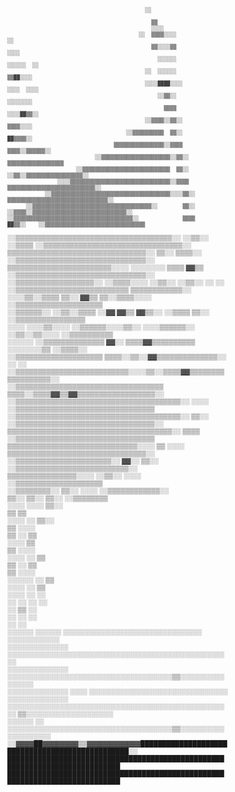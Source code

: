                                                                                                                                         
                                                ░░                                                                                      
                                                                                                                                        
                                                  ▒▒                                                                                    
                                                  ░░░░                                                                                  
                                              ░░  ▒▒▒▒░░░░                                ░░                                            
                                                  ▒▒░░░░▒▒                              ░░░░                                            
                                                    ░░░░░░                          ░░░░░░  ░░                                          
                                                ░░  ░░░░░░                            ▒▒▓▓░░░░                                          
                                                ░░░░▓▓▓▓░░░░                        ░░░░  ░░░░                                          
                                                    ░░▒▒░░                          ░░░░░░░░                                            
                                                      ▒▒▒▒                        ░░░░▓▓▒▒░░                                            
                                                ░░▒▒▒▒░░▒▒░░                        ▒▒▒▒░░░░                                            
                                          ░░▒▒▒▒▒▒▒▒▒▒  ▒▒░░                        ▓▓▒▒▒▒░░                                            
                                      ▒▒▒▒▒▒▒▒▒▒▒▒▒▒▒▒░░▒▒▒▒                      ▒▒▒▒░░▒▒▒▒▒▒░░                                        
                                ░░▒▒▒▒▒▒▒▒▒▒▒▒▒▒▒▒▒▒▒▒▒▒░░▒▒░░                    ▒▒▒▒▒▒▒▒▒▒▒▒▒▒▒▒▒▒                                    
                          ░░▒▒▒▒▒▒▒▒▒▒▒▒▒▒▒▒▒▒▒▒▒▒▒▒▒▒▒▒  ▒▒░░                  ░░▒▒░░▒▒▒▒▒▒▒▒▒▒▒▒▒▒▒▒▒▒░░                              
                    ░░░░▒▒▒▒▒▒▒▒▒▒▒▒▒▒▒▒▒▒▒▒▒▒▒▒▒▒▒▒▒▒▒▒░░▒▒▒▒                  ▒▒▒▒▒▒▒▒▒▒▒▒▒▒▒▒▒▒▒▒▒▒▒▒▒▒▒▒░░                          
                ░░▒▒▒▒▒▒▒▒▒▒▒▒▒▒▒▒▒▒▒▒▒▒▒▒▒▒▒▒▒▒▒▒▒▒▒▒▒▒░░░░▒▒░░                ▒▒▒▒▒▒▒▒▒▒▒▒▒▒▒▒▒▒▒▒▒▒▒▒▒▒▒▒▒▒▒▒░░                      
          ░░▒▒▒▒▒▒▒▒▒▒▒▒▒▒▒▒▒▒▒▒▒▒▒▒▒▒▒▒▒▒▒▒▒▒▒▒▒▒░░        ▒▒░░              ░░▒▒▒▒░░▒▒▒▒▒▒▒▒▒▒▒▒▒▒▒▒▒▒▒▒▒▒▒▒▒▒▒▒▒▒░░                  
    ░░▒▒▒▒▒▒▒▒▒▒▒▒▒▒▒▒▒▒▒▒▒▒▒▒▒▒▒▒▒▒▒▒▒▒▒▒▒▒░░              ▒▒▒▒              ▓▓▒▒░░    ░░▒▒▒▒▒▒▒▒▒▒▒▒▒▒▒▒▒▒▒▒▒▒▒▒▒▒▒▒▒▒▒▒              
░░▒▒▒▒▒▒▒▒▒▒▒▒▒▒▒▒▒▒▒▒▒▒▒▒▒▒▒▒▒▒▒▒▒▒▒▒░░                    ░░▒▒░░          ░░▒▒▒▒          ░░▒▒▒▒▒▒▒▒▒▒▒▒▒▒▒▒▒▒▒▒▒▒▒▒▒▒▒▒▒▒▒▒░░        
  ▒▒▒▒▒▒▒▒▒▒▒▒▒▒▒▒▒▒▒▒▒▒▒▒▒▒▒▒▒▒▒▒░░                          ▒▒░░          ▒▒▒▒░░                ░░▒▒▒▒▒▒▒▒▒▒▒▒▒▒▒▒▒▒▒▒▒▒▒▒▒▒▒▒▒▒░░    
  ▒▒▒▒▒▒▒▒▒▒▒▒▒▒▒▒▒▒▒▒▒▒▒▒░░░░    ░░░░░░░░                    ▒▒▒▒          ▓▓▒▒                      ░░▒▒▒▒▒▒▒▒▒▒▒▒▒▒▒▒▒▒▒▒▒▒▒▒▒▒▒▒▒▒░░
  ░░▒▒▒▒▒▒▒▒▒▒▒▒▒▒▒▒▒▒░░          ░░▒▒▒▒░░░░                  ░░▒▒░░      ░░▒▒░░                ░░    ░░    ░░▒▒▒▒▒▒▒▒▒▒▒▒▒▒▒▒▒▒▒▒▒▒▒▒▒▒
    ▒▒▒▒▒▒▒▒▒▒▒▒░░              ░░░░▒▒░░▒▒▒▒                    ▒▒░░      ▓▓▒▒                ▒▒░░▒▒▒▒░░░░      ░░▒▒▒▒▒▒▒▒▒▒▒▒▒▒▒▒▒▒▒▒  
    ░░▒▒▒▒▒▒░░                    ░░▒▒░░▒▒▒▒              ░░▓▓  ▓▓▒▒      ▓▓▒▒░░              ░░▒▒▒▒  ▒▒░░          ░░▒▒▒▒▒▒▒▒▒▒▒▒▒▒▒▒  
      ░░░░                        ░░░░▒▒░░░░          ░░▒▒▒▒▒▒░░░░▒▒░░  ░░░░▒▒▒▒▒▒░░          ░░▒▒░░▒▒░░░░              ░░▒▒▒▒▒▒▒▒▒▒    
                                    ░░░░░░      ░░▒▒▒▒▒▒▒▒▒▒▒▒▒▒  ▓▓░░  ▒▒▒▒▓▓▒▒▒▒▒▒▒▒▒▒      ░░░░░░░░▒▒                    ░░▒▒▒▒░░    
                                          ░░▒▒▒▒▒▒▒▒▒▒▒▒▒▒▒▒▒▒▒▒  ▒▒▒▒░░▒▒░░▓▓▒▒▒▒▒▒▒▒▒▒▒▒▒▒░░    ░░                            ░░      
                                    ░░▒▒▒▒▒▒▒▒▒▒▒▒▒▒▒▒▒▒▒▒▒▒▒▒▒▒░░░░▒▒░░▒▒▒▒▓▓▒▒▒▒▒▒▒▒▒▒▒▒▒▒▒▒▒▒░░                                      
                              ░░▒▒▒▒▒▒▒▒▒▒▒▒▒▒▒▒▒▒▒▒▒▒▒▒▒▒▒▒▒▒▒▒▒▒  ▒▒▒▒░░▒▒▒▒▓▓▒▒▓▓▒▒▒▒▒▒▒▒▒▒▒▒▒▒▒▒▒▒░░                                
                        ░░▒▒▒▒▒▒▒▒▒▒▒▒▒▒▒▒▒▒▒▒▒▒▒▒▒▒▒▒▒▒▒▒▒▒▒▒▒▒░░  ░░░░  ░░▒▒▒▒▒▒▒▒▒▒▒▒▒▒▒▒▒▒▒▒▒▒▒▒▒▒▒▒▒▒▒▒                            
                  ░░▒▒▒▒▒▒▒▒▒▒▒▒▒▒▒▒▒▒▒▒▒▒▒▒▒▒▒▒▒▒▒▒▒▒▒▒▒▒░░          ▒▒░░    ░░▒▒▒▒▒▒▒▒▒▒▒▒▒▒▒▒▒▒▒▒▒▒▒▒▒▒▒▒▒▒▒▒░░                      
              ▒▒▒▒▒▒▒▒▒▒▒▒▒▒▒▒▒▒▒▒▒▒▒▒▒▒▒▒▒▒▒▒▒▒▒▒▒▒░░                ▒▒▒▒          ░░▒▒▒▒▒▒▒▒▒▒▒▒▒▒▒▒▒▒▒▒▒▒▒▒▒▒▒▒▒▒▒▒                  
              ▒▒▒▒▒▒▒▒▒▒▒▒▒▒▒▒▒▒▒▒▒▒▒▒▒▒▒▒▒▒░░░░                  ▒▒  ░░░░                ▒▒▒▒▒▒▒▒▒▒▒▒▒▒▒▒▒▒▒▒▒▒▒▒▒▒▒▒▒▒▒▒░░            
              ░░▒▒▒▒▒▒▒▒▒▒▒▒▒▒▒▒▒▒▒▒▒▒░░                          ▓▓░░  ▒▒░░                  ░░▒▒▒▒▒▒▒▒▒▒▒▒▒▒▒▒▒▒▒▒▒▒▒▒▒▒░░            
                ▒▒▒▒▒▒▒▒▒▒▒▒▒▒▒▒░░░░                            ░░▒▒░░  ░░░░                        ░░▒▒▒▒▒▒▒▒▒▒▒▒▒▒▒▒▒▒▒▒              
                ░░▒▒▒▒▒▒▒▒░░                                    ▒▒░░    ░░░░                              ░░▒▒▒▒▒▒▒▒▒▒▒▒░░              
                  ▒▒░░                                          ▒▒░░      ▒▒░░                                ░░▒▒▒▒▒▒▒▒                
                                                              ░░░░        ░░░░                                      ▒▒░░                
                                                              ▒▒            ▒▒                                                          
                                                            ░░░░        ░░  ▒▒░░                                                        
                                                            ▒▒              ░░░░                                                        
                                                            ▒▒            ░░  ▒▒                                                        
                                                          ░░░░                ▒▒                                                        
                                                          ▒▒                  ░░░░                                                      
                                                        ░░░░                ░░  ▒▒                                                      
                                                        ▒▒                  ░░  ▒▒                                                      
                                                        ▒▒                      ░░░░                                                    
                                                      ░░░░░░                  ░░  ▒▒                                                    
                                                      ░░░░                    ░░  ▒▒                                                    
                                                    ░░░░                      ░░  ░░                                                    
                                                    ░░  ░░                      ░░  ░░                                                  
                                                    ░░                          ▒▒  ░░                                                  
                                                  ░░  ░░                        ░░                                                      
                                                      ░░                          ░░                                                    
                                  ░░░░░░  ░░░░░░    ░░░░░░░░░░░░░░░░░░░░░░░░░░░░░░░░    ░░░░░░░░░░░░                                    
                                  ░░░░░░░░░░░░░░  ░░░░░░░░░░░░░░░░░░░░░░░░░░░░░░░░░░░░░░░░░░░░░░░░░░░░                                  
                                ░░░░░░░░░░░░░░  ░░░░░░░░░░░░░░░░░░░░░░░░░░░░░░░░░░░░░░▒▒░░░░░░░░░░░░░░░░                                
                                ░░░░░░░░░░░░░░  ░░░░  ░░░░░░░░░░░░░░░░░░░░░░░░░░░░░░░░    ░░░░░░░░░░░░░░                                
                              ░░░░░░░░░░░░░░░░░░░░░░░░░░░░░░░░░░░░░░░░░░░░░░░░░░░░  ▒▒░░░░░░░░░░░░░░░░░░░░                              
                              ░░░░░░      ░░  ░░░░░░░░░░░░░░░░░░░░░░░░░░░░░░░░░░░░░░▒▒░░░░░░░░░░░░░░░░░░░░                              
                            ░░▓▓▓▓██▓▓▓▓▓▓▓▓▒▒▓▓▓▓▓▓▓▓▓▓▓▓████████████████████████████████████████████████░░                            
                              ████████████████████████████████████████████████████████████████████████████                              
                              ████████████████████████████████████████████████████████████████████████████                              

<!---
Ragedge/Ragedge is a ✨ special ✨ repository because its `README.md` (this file) appears on your GitHub profile.
You can click the Preview link to take a look at your changes.
--->
